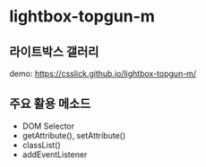 # lightbox-topgun-m
## 라이트박스 갤러리
demo: https://csslick.github.io/lightbox-topgun-m/

## 주요 활용 메소드
- DOM Selector
- getAttribute(), setAttribute()
- classList()
- addEventListener
